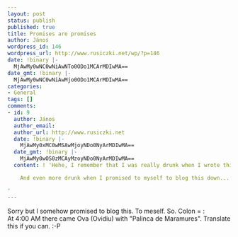 ```yaml
---
layout: post
status: publish
published: true
title: Promises are promises
author: János
wordpress_id: 146
wordpress_url: http://www.rusiczki.net/wp/?p=146
date: !binary |-
  MjAwMy0wNC0wNiAwNTo0ODo1MCArMDIwMA==
date_gmt: !binary |-
  MjAwMy0wNC0wNiAwMjo0ODo1MCArMDIwMA==
categories:
- General
tags: []
comments:
- id: 9
  author: János
  author_email: 
  author_url: http://www.rusiczki.net
  date: !binary |-
    MjAwMy0xMC0wMSAwMjoyNDo0NyArMDIwMA==
  date_gmt: !binary |-
    MjAwMy0wOS0zMCAyMzoyNDo0NyArMDIwMA==
  content: ! 'Hehe, I remember that I was really drunk when I wrote this.

    And even more drunk when I promised to myself to blog this down...

'
---
```

<p>Sorry but I somehow promised to blog this. To meself. So. Colon = :<br />
At 4:00 AM there came Ova (Ovidiu) with "Palinca de Maramures". Translate this if you can. :-P</p>
